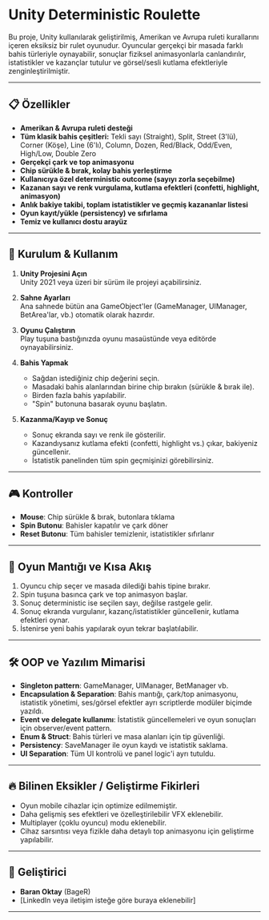 # Unity Deterministic Roulette 

Bu proje, Unity kullanılarak geliştirilmiş, Amerikan ve Avrupa ruleti kurallarını içeren eksiksiz bir rulet oyunudur. Oyuncular gerçekçi bir masada farklı bahis türleriyle oynayabilir, sonuçlar fiziksel animasyonlarla canlandırılır, istatistikler ve kazançlar tutulur ve görsel/sesli kutlama efektleriyle zenginleştirilmiştir.

---

## 📋 Özellikler

- **Amerikan & Avrupa ruleti desteği**  
- **Tüm klasik bahis çeşitleri:** Tekli sayı (Straight), Split, Street (3'lü), Corner (Köşe), Line (6'lı), Column, Dozen, Red/Black, Odd/Even, High/Low, Double Zero
- **Gerçekçi çark ve top animasyonu**
- **Chip sürükle & bırak, kolay bahis yerleştirme**
- **Kullanıcıya özel deterministic outcome (sayıyı zorla seçebilme)**
- **Kazanan sayı ve renk vurgulama, kutlama efektleri (confetti, highlight, animasyon)**
- **Anlık bakiye takibi, toplam istatistikler ve geçmiş kazananlar listesi**
- **Oyun kayıt/yükle (persistency) ve sıfırlama**
- **Temiz ve kullanıcı dostu arayüz**

---

## 🚀 Kurulum & Kullanım

1. **Unity Projesini Açın**  
   Unity 2021 veya üzeri bir sürüm ile projeyi açabilirsiniz.

2. **Sahne Ayarları**  
   Ana sahnede bütün ana GameObject'ler (GameManager, UIManager, BetArea'lar, vb.) otomatik olarak hazırdır.

3. **Oyunu Çalıştırın**  
   Play tuşuna bastığınızda oyunu masaüstünde veya editörde oynayabilirsiniz.

4. **Bahis Yapmak**  
   - Sağdan istediğiniz chip değerini seçin.
   - Masadaki bahis alanlarından birine chip bırakın (sürükle & bırak ile).
   - Birden fazla bahis yapılabilir.
   - "Spin" butonuna basarak oyunu başlatın.

5. **Kazanma/Kayıp ve Sonuç**  
   - Sonuç ekranda sayı ve renk ile gösterilir.
   - Kazandıysanız kutlama efekti (confetti, highlight vs.) çıkar, bakiyeniz güncellenir.
   - İstatistik panelinden tüm spin geçmişinizi görebilirsiniz.

---

## 🎮 Kontroller

- **Mouse**: Chip sürükle & bırak, butonlara tıklama
- **Spin Butonu**: Bahisler kapatılır ve çark döner
- **Reset Butonu**: Tüm bahisler temizlenir, istatistikler sıfırlanır

---

## 🧩 Oyun Mantığı ve Kısa Akış

1. Oyuncu chip seçer ve masada dilediği bahis tipine bırakır.
2. Spin tuşuna basınca çark ve top animasyon başlar.
3. Sonuç deterministic ise seçilen sayı, değilse rastgele gelir.
4. Sonuç ekranda vurgulanır, kazanç/istatistikler güncellenir, kutlama efektleri oynar.
5. İstenirse yeni bahis yapılarak oyun tekrar başlatılabilir.

---

## 🛠️ OOP ve Yazılım Mimarisi

- **Singleton pattern**: GameManager, UIManager, BetManager vb.  
- **Encapsulation & Separation**: Bahis mantığı, çark/top animasyonu, istatistik yönetimi, ses/görsel efektler ayrı scriptlerde modüler biçimde yazıldı.
- **Event ve delegate kullanımı**: İstatistik güncellemeleri ve oyun sonuçları için observer/event pattern.
- **Enum & Struct**: Bahis türleri ve masa alanları için tip güvenliği.
- **Persistency**: SaveManager ile oyun kaydı ve istatistik saklama.
- **UI Separation**: Tüm UI kontrolü ve panel logic'i ayrı tutuldu.

---

## 🔥 Bilinen Eksikler / Geliştirme Fikirleri

- Oyun mobile cihazlar için optimize edilmemiştir.
- Daha gelişmiş ses efektleri ve özelleştirilebilir VFX eklenebilir.
- Multiplayer (çoklu oyuncu) modu eklenebilir.
- Cihaz sarsıntısı veya fizikle daha detaylı top animasyonu için geliştirme yapılabilir.

---

## 👤 Geliştirici

- **Baran Oktay** (BageR)  
- [LinkedIn veya iletişim isteğe göre buraya eklenebilir]

---